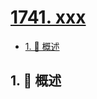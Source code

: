 # [1741. xxx](https://github.com/Tdahuyou/TNotes.leetcode/tree/main/notes/1741.%20xxx)

<!-- region:toc -->

- [1. 📝 概述](#1--概述)

<!-- endregion:toc -->

## 1. 📝 概述
